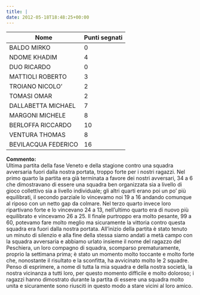 ```yaml
---
title: |
date: 2012-05-18T18:48:25+00:00
---
```

| **Nome** | **Punti segnati** |
| -------- | ----------------- |
| BALDO MIRKO | 0 |
| NDOME KHADIM | 4 |
| DUO RICARDO | 0 |
| MATTIOLI ROBERTO | 3 |
| TROIANO NICOLO’ | 2 |
| TOMASI OMAR | 2 |
| DALLABETTA MICHAEL | 7 |
| MARGONI MICHELE | 8 |
| BERLOFFA RICCARDO | 10 |
| VENTURA THOMAS | 8 |
| BEVILACQUA FEDERICO | 16 |

**Commento:**  
Ultima partita della fase Veneto e della stagione contro una squadra avversaria fuori dalla nostra portata, troppo forte per i nostri ragazzi. Nel primo quarto la partita era già terminata a favore dei nostri avversari, 34 a 6 che dimostravano di essere una squadra ben organizzata sia a livello di gioco collettivo sia a livello individuale; gli altri quarti erano poi un po’ più equilibrati, il secondo parziale lo vincevamo noi 19 a 16 andando comunque al riposo con un netto gap da colmare. Nel terzo quarto invece loro ripartivano forte e lo vincevano 24 a 13, nell’ultimo quarto era di nuovo più equilibrato e vincevamo 26 a 25. Il finale purtroppo era molto pesante, 99 a 60, potevamo fare molto meglio ma sicuramente la vittoria contro questa squadra era fuori dalla nostra portata. All’inizio della partita è stato tenuto un minuto di silenzio e alla fine della stessa siamo andati a metà campo con la squadra avversaria e abbiamo urlato insieme il nome del ragazzo del Peschiera, un loro compagno di squadra, scomparso prematuramente, proprio la settimana prima; è stato un momento molto toccante e molto forte che, nonostante il risultato e la sconfitta, ha avvicinato molto le 2 squadre. Penso di esprimere, a nome di tutta la mia squadra e della nostra società, la nostra vicinanza a tutti loro, per questo momento difficile e molto doloroso; i ragazzi hanno dimostrato durante la partita di essere una squadra molto unita e sicuramente sono riusciti in questo modo a stare vicini al loro amico.